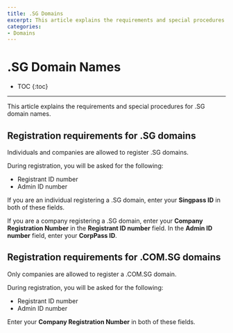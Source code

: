 ```yaml
---
title: .SG Domains
excerpt: This article explains the requirements and special procedures for .sg domain names.
categories:
- Domains
---
```


# .SG Domain Names

* TOC
{:toc}

---

This article explains the requirements and special procedures for .SG domain names.

## Registration requirements for .SG domains
Individuals and companies are allowed to register .SG domains.

During registration, you will be asked for the following:
 - Registrant ID number
 - Admin ID number

If you are an individual registering a .SG domain, enter your **Singpass ID** in both of these fields.

If you are a company registering a .SG domain, enter your **Company Registration Number** in the **Registrant ID number** field. In the **Admin ID number** field, enter your **CorpPass ID**.


## Registration requirements for .COM.SG domains
Only companies are allowed to register a .COM.SG domain.

During registration, you will be asked for the following:
 - Registrant ID number
 - Admin ID number

Enter your **Company Registration Number** in both of these fields.
